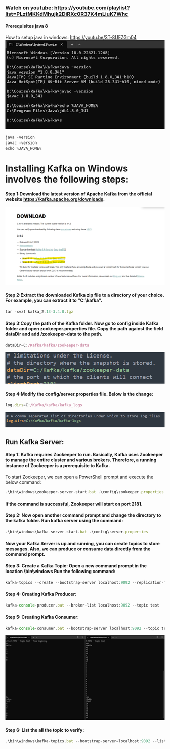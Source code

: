 ### Watch on youtube: https://youtube.com/playlist?list=PLztMKKdMhujk2DiRXc0R37K4mLiuK7Whc

#### Prerequisites java 8
How to setup java in windows: https://youtu.be/3T-8UEZGm04
![Kafka](images/java.png?raw=true "Kafka")
```javascript unzip file
java -version
javac -version
echo %JAVA_HOME%
```


# Installing Kafka on Windows involves the following steps:

#### Step 1:Download the latest version of Apache Kafka from the official website https://kafka.apache.org/downloads.

![Kafka](images/kafka_downloads.png?raw=true "Kafka")

#### Step 2:Extract the downloaded Kafka zip file to a directory of your choice. For example, you can extract it to "C:\kafka".
```javascript unzip file
tar -xvzf kafka_2.13-3.4.0.tgz
```
#### Step 3:Copy the path of the Kafka folder. Now go to config inside Kafka folder and open zookeeper.properties file. Copy the path against the field dataDir and add /zookeeper-data to the path.
```javascript zookeeper
dataDir=C:/Kafka/kafka/zookeeper-data
```
![Kafka](images/Zookeeper.png?raw=true "Kafka")

#### Step 4:Modify the config/server.properties file. Below is the change:
```javascript server
log.dirs=C:/Kafka/kafka/kafka_logs
```
![Kafka](images/server.png?raw=true "Kafka")

## Run Kafka Server:
#### Step 1: Kafka requires Zookeeper to run. Basically, Kafka uses Zookeeper to manage the entire cluster and various brokers. Therefore, a running instance of Zookeeper is a prerequisite to Kafka.
To start Zookeeper, we can open a PowerShell prompt and execute the below command:
```javascript Start Zookeeper
.\bin\windows\zookeeper-server-start.bat .\config\zookeeper.properties
```
#### If the command is successful, Zookeeper will start on port 2181.

#### Step 2: Now open another command prompt and change the directory to the kafka folder. Run kafka server using the command:
```javascript Start Zookeeper
.\bin\windows\kafka-server-start.bat .\config\server.properties
```
#### Now your Kafka Server is up and running, you can create topics to store messages. Also, we can produce or consume data directly from the command prompt.

#### Step 3: Create a Kafka Topic: Open a new command prompt in the location \bin\windows Run the following command:
```javascript Create topic
kafka-topics --create --bootstrap-server localhost:9092 --replication-factor 1 --partitions 1 --topic test
```

#### Step 4: Creating Kafka Producer:
```javascript Create topic
kafka-console-producer.bat --broker-list localhost:9092 --topic test
```

#### Step 5: Creating Kafka Consumer:
```javascript Create topic
kafka-console-consumer.bat --bootstrap-server localhost:9092 --topic test --from-beginning
```

![Kafka](images/PrdCns.png?raw=true "Kafka")

#### Step 6: List the all the topic to verify:
```javascript Create topic
.\bin\windows\kafka-topics.bat --bootstrap-server=localhost:9092 --list
```




